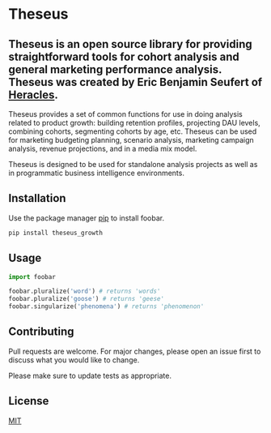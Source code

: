 # Theseus

## Theseus is an open source library for providing straightforward tools for cohort analysis and general marketing performance analysis. Theseus was created by Eric Benjamin Seufert of [Heracles](https://www.hrcls.co).

Theseus provides a set of common functions for use in doing analysis related to product growth: building retention profiles, projecting DAU levels, combining cohorts, segmenting cohorts by age, etc. Theseus can be used for marketing budgeting planning, scenario analysis, marketing campaign analysis, revenue projections, and in a media mix model.

Theseus is designed to be used for standalone analysis projects as well as in programmatic business intelligence environments. 

## Installation

Use the package manager [pip](https://pip.pypa.io/en/stable/) to install foobar.

```bash
pip install theseus_growth
```

## Usage

```python
import foobar

foobar.pluralize('word') # returns 'words'
foobar.pluralize('goose') # returns 'geese'
foobar.singularize('phenomena') # returns 'phenomenon'
```

## Contributing
Pull requests are welcome. For major changes, please open an issue first to discuss what you would like to change.

Please make sure to update tests as appropriate.

## License
[MIT](https://choosealicense.com/licenses/mit/)